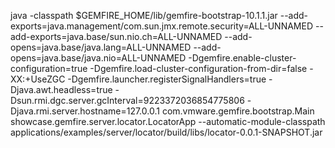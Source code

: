 java -classpath $GEMFIRE_HOME/lib/gemfire-bootstrap-10.1.1.jar --add-exports=java.management/com.sun.jmx.remote.security=ALL-UNNAMED --add-exports=java.base/sun.nio.ch=ALL-UNNAMED --add-opens=java.base/java.lang=ALL-UNNAMED --add-opens=java.base/java.nio=ALL-UNNAMED -Dgemfire.enable-cluster-configuration=true -Dgemfire.load-cluster-configuration-from-dir=false -XX:+UseZGC -Dgemfire.launcher.registerSignalHandlers=true -Djava.awt.headless=true -Dsun.rmi.dgc.server.gcInterval=9223372036854775806 -Djava.rmi.server.hostname=127.0.0.1 com.vmware.gemfire.bootstrap.Main showcase.gemfire.server.locator.LocatorApp --automatic-module-classpath applications/examples/server/locator/build/libs/locator-0.0.1-SNAPSHOT.jar 